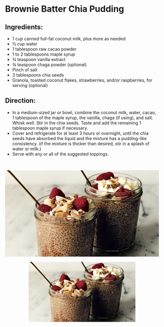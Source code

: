 # Brownie Batter Chia Pudding

## Ingredients:

- 1 cup canned full-fat coconut milk, plus more as needed
- ½ cup water
- 1 tablespoon raw cacao powder
- 1 to 2 tablespoons maple syrup
- ¾ teaspoon vanilla extract
- ¾ teaspoon chaga powder (optional)
- Pinch of salt
- 3 tablespoons chia seeds
- Granola, toasted coconut flakes, strawberries, and/or raspberries, for serving (optional)


## Direction:

- In a medium-sized jar or bowl, combine the coconut milk, water, cacao, 1 tablespoon of the maple syrup, the vanilla, chaga (if using), and salt. Whisk well. Stir in the chia seeds. Taste and add the remaining 1 tablespoon maple syrup if necessary.
- Cover and refrigerate for at least 3 hours or overnight, until the chia seeds have absorbed the liquid and the mixture has a pudding-like consistency. (if the mixture is thicker than desired, stir in a splash of water or milk.)
- Serve with any or all of the suggested toppings.
<br/>

![Brownie Batter Chia Pudding](./images/Brownie_Batter_Chia_Pudding.png)
<div align="center">
<img src="./images/Brownie_Batter_Chia_Pudding.png" alt="Pudding" width="350"/>
</div>
